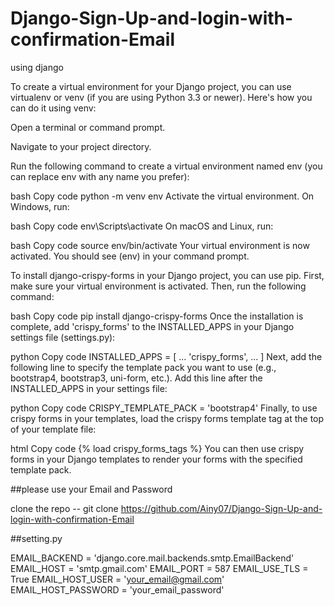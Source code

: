 # Django-Sign-Up-and-login-with-confirmation-Email
using django



To create a virtual environment for your Django project, you can use virtualenv or venv (if you are using Python 3.3 or newer). Here's how you can do it using venv:

Open a terminal or command prompt.

Navigate to your project directory.

Run the following command to create a virtual environment named env (you can replace env with any name you prefer):

bash
Copy code
python -m venv env
Activate the virtual environment. On Windows, run:

bash
Copy code
env\Scripts\activate
On macOS and Linux, run:

bash
Copy code
source env/bin/activate
Your virtual environment is now activated. You should see (env) in your command prompt.

To install django-crispy-forms in your Django project, you can use pip. First, make sure your virtual environment is activated. Then, run the following command:

bash
Copy code
pip install django-crispy-forms
Once the installation is complete, add 'crispy_forms' to the INSTALLED_APPS in your Django settings file (settings.py):

python
Copy code
INSTALLED_APPS = [
    ...
    'crispy_forms',
    ...
]
Next, add the following line to specify the template pack you want to use (e.g., bootstrap4, bootstrap3, uni-form, etc.). Add this line after the INSTALLED_APPS in your settings file:

python
Copy code
CRISPY_TEMPLATE_PACK = 'bootstrap4'
Finally, to use crispy forms in your templates, load the crispy forms template tag at the top of your template file:

html
Copy code
{% load crispy_forms_tags %}
You can then use crispy forms in your Django templates to render your forms with the specified template pack.



##please use your Email and Password


clone the repo --
git clone https://github.com/Ainy07/Django-Sign-Up-and-login-with-confirmation-Email


##setting.py

EMAIL_BACKEND = 'django.core.mail.backends.smtp.EmailBackend'
EMAIL_HOST = 'smtp.gmail.com'
EMAIL_PORT = 587
EMAIL_USE_TLS = True
EMAIL_HOST_USER = 'your_email@gmail.com'
EMAIL_HOST_PASSWORD = 'your_email_password'

